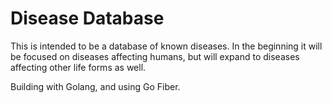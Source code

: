 # Disease Database

This is intended to be a database of known diseases. In the beginning it will be focused on diseases affecting humans, but will expand to diseases affecting other life forms as well.

Building with Golang, and using Go Fiber.
